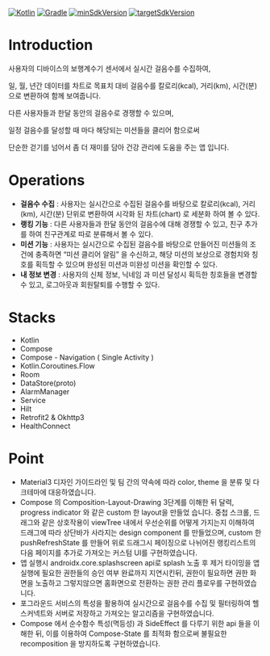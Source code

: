 [![Kotlin](https://img.shields.io/badge/Kotlin-1.9.20-blue.svg)](https://kotlinlang.org)
[![Gradle](https://img.shields.io/badge/gradle-8.1.0-green.svg)](https://gradle.org/)
[![minSdkVersion](https://img.shields.io/badge/minSdkVersion-29-red)](https://developer.android.com/distribute/best-practices/develop/target-sdk)
[![targetSdkVersion](https://img.shields.io/badge/targetSdkVersion-34-orange)](https://developer.android.com/distribute/best-practices/develop/target-sdk)

# Introduction

사용자의 디바이스의 보행계수기 센서에서 실시간 걸음수를 수집하여,

일, 월, 년간 데이터를 차트로 목표치 대비 걸음수를 칼로리(kcal), 거리(km), 시간(분) 으로 변환하여 함께 보여줍니다.

다른 사용자들과 한달 동안의 걸음수로 경쟁할 수 있으며,

일정 걸음수를 달성할 때 마다 해당되는 미션들을 클리어 함으로써

단순한 걷기를 넘어서 좀 더 재미를 담아 건강 관리에 도움을 주는 앱 입니다.

# Operations

- **걸음수 수집** : 사용자는 실시간으로 수집된 걸음수를 바탕으로 칼로리(kcal), 거리(km), 시간(분) 단위로 변환하여 시각화 된 차트(chart) 로 세분화 하여 볼 수 있다.
- **랭킹 기능** : 다른 사용자들과 한달 동안의 걸음수에 대해 경쟁할 수 있고, 친구 추가를 하여 친구관계로 따로 분류해서 볼 수 있다.
- **미션 기능** : 사용자는 실시간으로 수집된 걸음수를 바탕으로 만들어진 미션들의 조건에 충족하면 “미션 클리어 알림” 을 수신하고, 해당 미션의 보상으로 경험치와 칭호를 획득할 수 있으며 완성된 미션과 미완성 미션을 확인할 수 있다.
- **내 정보 변경** : 사용자의 신체 정보, 닉네임 과 미션 달성시 획득한 칭호들을 변경할 수 있고, 로그아웃과 회원탈퇴를 수행할 수 있다.

# Stacks

 - Kotlin
 - Compose
 - Compose - Navigation ( Single Activity )
 - Kotlin.Coroutines.Flow
 - Room
 - DataStore(proto)
 - AlarmManager
 - Service
 - Hilt
 - Retrofit2 & Okhttp3
 - HealthConnect

# Point

- Material3 디자인 가이드라인 및 팀 간의 약속에 따라 color, theme 을 분류 및 다크테마에 대응하였습니다.
- Compose 의 Composition-Layout-Drawing 3단계를 이해한 뒤 달력, progress indicator 와 같은 custom 한 layout을 만들었 습니다. 중첩 스크롤, 드래그와 같은 상호작용이 viewTree 내에서 우선순위를 어떻게 가지는지 이해하여 드래그에 따라 상단바가 사라지는 design component 를 만들었으며, custom 한 pushRefreshState 를 만들어 위로 드래그시 페이징으로 나뉘어진 랭킹리스트의 다음 페이지를 추가로 가져오는 커스텀 UI를 구현하였습니다.
- 앱 실행시 androidx.core.splashscreen api로 splash 노출 후 제거 타이밍을 앱 실행에 필요한 권한들의 승인 여부 완료까지 지연시킨뒤, 권한이 필요하면 권한 화면을 노출하고 그렇지않으면 홈화면으로 전환하는 권한 관리 플로우를 구현하였습니다.
- 포그라운드 서비스의 특성을 활용하여 실시간으로 걸음수를 수집 및 필터링하여 헬스커넥트와 서버로 저장하고 가져오는 알고리즘을 구현하였습니다.
- Compose 에서 순수함수 특성(멱등성) 과 SideEffect 를 다루기 위한 api 들을 이해한 뒤, 이를 이용하여 Compose-State 를 최적화 함으로써 불필요한 recomposition 을 방지하도록 구현하였습니다.
